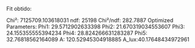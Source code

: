 Fit obtido:

Chi²: 7125709.103618031
ndf: 25198
Chi²/ndf: 282.7887
Optimized Parameters:
Phi1: 29.5712902633398
Phi2: 21.670319034553607
Phi3: 24.155355555394234
Phi4: 28.824266631283287
Phi5: 32.76818562164089
A: 120.52945304918885
A_lux:40.17648434972961